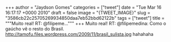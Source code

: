 
+++
author = "Jaydson Gomes"
categories = ["tweet"]
date = "Tue Mar 16 16:17:17 +0000 2010"
draft = false
image = "{TWEET_IMAGE}"
slug = "3586cb22c25705269934850daa7eb52bbd62122b"
tags = ["tweet"]
title = """Muito real! RT: @filipeme..."""
+++
Muito real! RT: @filipemedina: Como o gaúcho vê o resto do Brasil. http://tamofu.files.wordpress.com/2009/11/brasil_sulista.jpg hahahaha
